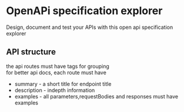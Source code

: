 # OpenAPi specification explorer

Design, document and test your APIs with this open api specification explorer

## API structure

the api routes must have tags for grouping  
for better api docs, each route must have

- summary - a short title for endpoint title
- description - indepth information
- examples - all parameters,requestBodies and responses must have examples
